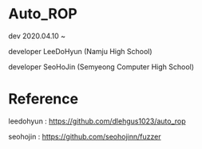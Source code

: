 # Auto_ROP

dev 2020.04.10 ~

developer LeeDoHyun (Namju High School)

developer SeoHoJin (Semyeong Computer High School)

# Reference

leedohyun : https://github.com/dlehgus1023/auto_rop

seohojin : https://github.com/seohojinn/fuzzer
